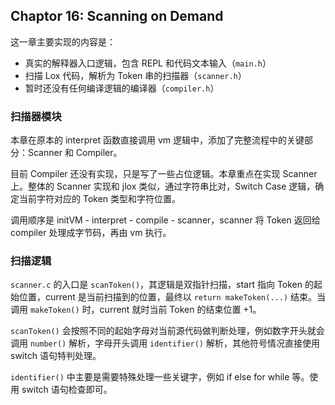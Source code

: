## Chaptor 16: Scanning on Demand

这一章主要实现的内容是：
- 真实的解释器入口逻辑，包含 REPL 和代码文本输入（`main.h`）
- 扫描 Lox 代码，解析为 Token 串的扫描器（`scanner.h`）
- 暂时还没有任何编译逻辑的编译器（`compiler.h`）

### 扫描器模块

本章在原本的 interpret 函数直接调用 vm 逻辑中，添加了完整流程中的关键部分：Scanner 和 Compiler。

目前 Compiler 还没有实现，只是写了一些占位逻辑。本章重点在实现 Scanner 上。整体的 Scanner 实现和 jlox 类似，通过字符串比对，Switch Case 逻辑，确定当前字符对应的 Token 类型和字符位置。

调用顺序是 initVM - interpret - compile - scanner，scanner 将 Token 返回给 compiler 处理成字节码，再由 vm 执行。

### 扫描逻辑

`scanner.c` 的入口是 `scanToken()`，其逻辑是双指针扫描，start 指向 Token 的起始位置，current 是当前扫描到的位置，最终以 `return makeToken(...)` 结束。当调用 `makeToken()` 时，current 就时当前 Token 的结束位置 +1。

`scanToken()` 会按照不同的起始字母对当前源代码做判断处理，例如数字开头就会调用 `number()` 解析，字母开头调用 `identifier()` 解析，其他符号情况直接使用 switch 语句特判处理。

`identifier()` 中主要是需要特殊处理一些关键字，例如 if else for while 等。使用 switch 语句检查即可。
